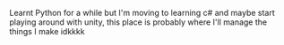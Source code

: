 Learnt Python for a while but I'm
moving to learning c# and maybe start
playing around with unity, this place
is probably where I'll manage the 
things I make idkkkk

<!---
WorldWideDestruction/WorldWideDestruction is a ✨ special ✨ repository because its `README.md` (this file) appears on your GitHub profile.
You can click the Preview link to take a look at your changes.
--->
